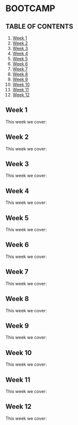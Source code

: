 # BOOTCAMP


## TABLE OF CONTENTS
1. [Week 1](#week-1)
2. [Week 2](#week-2)
3. [Week 3](#week-3)
4. [Week 4](#week-4)
5. [Week 5](#week-5)
6. [Week 6](#week-6)
7. [Week 7](#week-7)
8. [Week 8](#week-8)
9. [Week 9](#week-9)
10. [Week 10](#week-10)
11. [Week 11](#week-11)
12. [Week 12](#week-12)

## Week 1 
This week we cover:

## Week 2
This week we cover:

## Week 3
This week we cover:

## Week 4
This week we cover:

## Week 5
This week we cover:

## Week 6
This week we cover:

## Week 7
This week we cover:

## Week 8
This week we cover:

## Week 9
This week we cover:

## Week 10
This week we cover:

## Week 11
This week we cover:

## Week 12
This week we cover:
